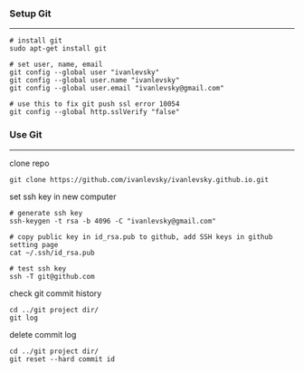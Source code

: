 ### Setup Git
***
```shell
# install git
sudo apt-get install git

# set user, name, email
git config --global user "ivanlevsky"
git config --global user.name "ivanlevsky"
git config --global user.email "ivanlevsky@gmail.com"

# use this to fix git push ssl error 10054
git config --global http.sslVerify "false"
```

### Use Git
***
clone repo
```shell
git clone https://github.com/ivanlevsky/ivanlevsky.github.io.git
```
  
set ssh key in new computer
```shell
# generate ssh key
ssh-keygen -t rsa -b 4096 -C "ivanlevsky@gmail.com"

# copy public key in id_rsa.pub to github, add SSH keys in github setting page
cat ~/.ssh/id_rsa.pub

# test ssh key
ssh -T git@github.com
```
  
check git commit history
```shell
cd ../git project dir/
git log
```

delete commit log
```shell
cd ../git project dir/
git reset --hard commit id
```